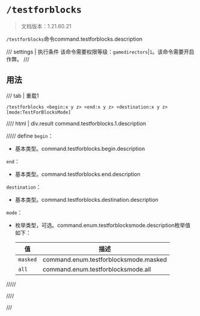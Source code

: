 # `/testforblocks`

> 文档版本：1.21.60.21

`/testforblocks`命令command.testforblocks.description

/// settings | 执行条件
该命令需要权限等级：`gamedirectors`|`1`。该命令需要开启作弊。
///

## 用法

/// tab | 重载1
```mcfunction
/testforblocks <begin:x y z> <end:x y z> <destination:x y z> [mode:TestForBlocksMode]
```

//// html | div.result
command.testforblocks.1.description

///// define
`begin`：<!-- md:samp x y z -->

- 基本类型。command.testforblocks.begin.description

`end`：<!-- md:samp x y z -->

- 基本类型。command.testforblocks.end.description

`destination`：<!-- md:samp x y z -->

- 基本类型。command.testforblocks.destination.description

`mode`：<!-- md:samp TestForBlocksMode -->

- 枚举类型，可选。command.enum.testforblocksmode.description枚举值如下：

  |值|描述|
  |---|---|
  |`masked`|command.enum.testforblocksmode.masked|
  |`all`|command.enum.testforblocksmode.all|



/////

////

///

